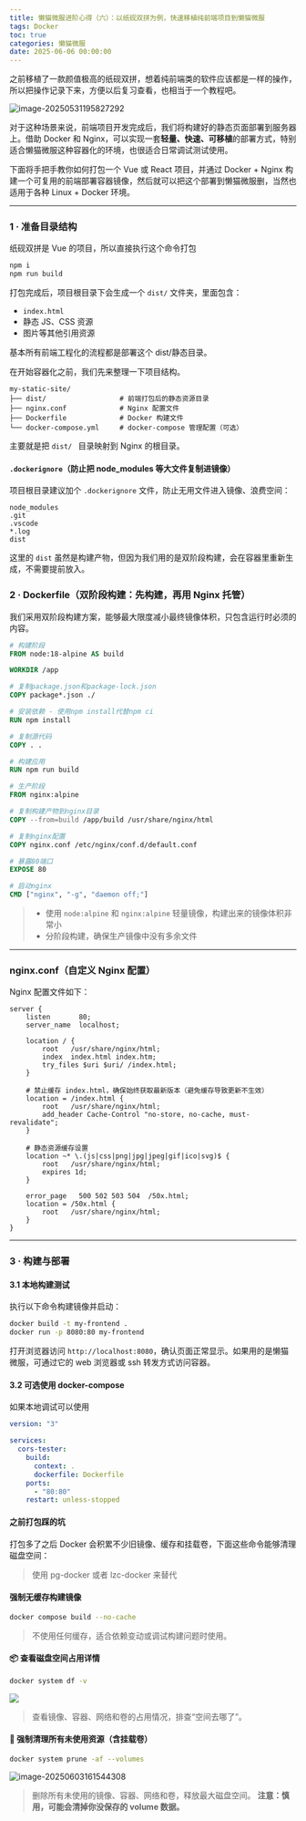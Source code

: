```yaml
---
title: 懒猫微服进阶心得（六）：以纸砚双拼为例，快速移植纯前端项目到懒猫微服
tags: Docker
toc: true
categories: 懒猫微服
date: 2025-06-06 00:00:00
---
```


之前移植了一款颜值极高的纸砚双拼，想着纯前端类的软件应该都是一样的操作，所以把操作记录下来，方便以后复习查看，也相当于一个教程吧。

![image-20250531195827292](https://raw.githubusercontent.com/cloudsmithy/picgo-imh/master/image-20250531195827292.png)

对于这种场景来说，前端项目开发完成后，我们将构建好的静态页面部署到服务器上。借助 Docker 和 Nginx，可以实现一套**轻量、快速、可移植**的部署方式，特别适合懒猫微服这种容器化的环境，也很适合日常调试测试使用。

下面将手把手教你如何打包一个 Vue 或 React 项目，并通过 Docker + Nginx 构建一个可复用的前端部署容器镜像，然后就可以把这个部署到懒猫微服删，当然也适用于各种 Linux + Docker 环境。

---

### 1 · 准备目录结构

纸砚双拼是 Vue 的项目，所以直接执行这个命令打包

```bash
npm i
npm run build
```

打包完成后，项目根目录下会生成一个 `dist/` 文件夹，里面包含：

- `index.html`
- 静态 JS、CSS 资源
- 图片等其他引用资源

基本所有前端工程化的流程都是部署这个 dist/静态目录。

<!-- more -->

在开始容器化之前，我们先来整理一下项目结构。

```
my-static-site/
├── dist/                  # 前端打包后的静态资源目录
├── nginx.conf             # Nginx 配置文件
├── Dockerfile             # Docker 构建文件
└── docker-compose.yml     # docker-compose 管理配置（可选）
```

主要就是把 `dist/ ` 目录映射到 Nginx 的根目录。

#### `.dockerignore`（防止把 node_modules 等大文件复制进镜像）

项目根目录建议加个 `.dockerignore` 文件，防止无用文件进入镜像、浪费空间：

```
node_modules
.git
.vscode
*.log
dist
```

这里的 `dist` 虽然是构建产物，但因为我们用的是双阶段构建，会在容器里重新生成，不需要提前放入。

### 2 · Dockerfile（双阶段构建：先构建，再用 Nginx 托管）

我们采用双阶段构建方案，能够最大限度减小最终镜像体积，只包含运行时必须的内容。

```dockerfile
# 构建阶段
FROM node:18-alpine AS build

WORKDIR /app

# 复制package.json和package-lock.json
COPY package*.json ./

# 安装依赖 - 使用npm install代替npm ci
RUN npm install

# 复制源代码
COPY . .

# 构建应用
RUN npm run build

# 生产阶段
FROM nginx:alpine

# 复制构建产物到nginx目录
COPY --from=build /app/build /usr/share/nginx/html

# 复制nginx配置
COPY nginx.conf /etc/nginx/conf.d/default.conf

# 暴露80端口
EXPOSE 80

# 启动nginx
CMD ["nginx", "-g", "daemon off;"]
```

> - 使用 `node:alpine` 和 `nginx:alpine` 轻量镜像，构建出来的镜像体积非常小
> - 分阶段构建，确保生产镜像中没有多余文件

---

### nginx.conf（自定义 Nginx 配置）

Nginx 配置文件如下：

```nginx
server {
    listen       80;
    server_name  localhost;

    location / {
        root   /usr/share/nginx/html;
        index  index.html index.htm;
        try_files $uri $uri/ /index.html;
    }

    # 禁止缓存 index.html，确保始终获取最新版本（避免缓存导致更新不生效）
    location = /index.html {
        root   /usr/share/nginx/html;
        add_header Cache-Control "no-store, no-cache, must-revalidate";
    }

    # 静态资源缓存设置
    location ~* \.(js|css|png|jpg|jpeg|gif|ico|svg)$ {
        root   /usr/share/nginx/html;
        expires 1d;
    }

    error_page   500 502 503 504  /50x.html;
    location = /50x.html {
        root   /usr/share/nginx/html;
    }
}
```

---

### 3 · 构建与部署

#### 3.1 本地构建测试

执行以下命令构建镜像并启动：

```bash
docker build -t my-frontend .
docker run -p 8080:80 my-frontend
```

打开浏览器访问 `http://localhost:8080`，确认页面正常显示。如果用的是懒猫微服，可通过它的 web 浏览器或 ssh 转发方式访问容器。

#### 3.2 可选使用 docker-compose

如果本地调试可以使用

```yaml
version: "3"

services:
  cors-tester:
    build:
      context: .
      dockerfile: Dockerfile
    ports:
      - "80:80"
    restart: unless-stopped
```

#### 之前打包踩的坑

打包多了之后 Docker 会积累不少旧镜像、缓存和挂载卷，下面这些命令能够清理磁盘空间：

> 使用 pg-docker 或者 lzc-docker 来替代

#### 强制无缓存构建镜像

```bash
docker compose build --no-cache
```

> 不使用任何缓存，适合依赖变动或调试构建问题时使用。

#### 📦 查看磁盘空间占用详情

```bash
docker system df -v
```

![](https://raw.githubusercontent.com/cloudsmithy/picgo-imh/master/image-20250603161544308.png)

> 查看镜像、容器、网络和卷的占用情况，排查“空间去哪了”。

#### 🧹 强制清理所有未使用资源（含挂载卷）

```bash
docker system prune -af --volumes
```

![image-20250603161544308](https://raw.githubusercontent.com/cloudsmithy/picgo-imh/master/image-20250603161544308.png)

> 删除所有未使用的镜像、容器、网络和卷，释放最大磁盘空间。
> **注意：慎用，可能会清掉你没保存的 volume 数据。**
